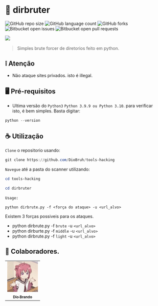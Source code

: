 
<h1 align="">🦑 dirbruter</h2>

![GitHub repo size](https://img.shields.io/github/repo-size/DioBruh/dirbruter?style=for-the-badge)
![GitHub language count](https://img.shields.io/github/languages/count/DioBruh/dirbruter?style=for-the-badge)
![GitHub forks](https://img.shields.io/github/forks/DioBruh/dirbruter?style=for-the-badge)
![Bitbucket open issues](https://img.shields.io/bitbucket/issues/DioBruh/dirbruter?style=for-the-badge)
![Bitbucket open pull requests](https://img.shields.io/bitbucket/pr-raw/DioBruh/dirbruter?style=for-the-badge)

<p align="">
  <img src="https://i.pinimg.com/originals/c8/3b/4d/c83b4df038332911aa1dbc32b5960700.jpg"width="250px">
</p>

> Simples brute forcer de diretorios feito em python.

## ❕ Atenção
* Não ataque sites privados. isto é illegal.

## 🖥️ Pré-requisitos
* Ultima versão do `Python3` `Python 3.9.9 ou Python 3.10`.
para verificar isto, é bem simples. Basta digitar:

```powershell
python --version
```

## ☕ Utilização
`Clone` o repositorio usando:

```powershell
git clone https://github.com/DioBruh/tools-hacking
```

`Navegue` até a pasta do scanner utilizando:

```powershell
cd tools-hacking
```

```powershell
cd dirbruter
```

`Usage:`

```
python dirbrute.py -f <força do ataque> -u <url_alvo>
```

Existem 3 forças possiveis para os ataques.
* python dirbrute.py -f `brute` -u `<url_alvo>`
* python dirburte.py -f `middle` -u `<url_alvo>`
* python dirbrute.py -f `light` -u `<url_alvo>`


## 🤝 Colaboradores.
<table>
    <td align="center">
      <a href="https://github.com/DioBruh/">
        <img src="https://github.com/OnlyFalopas/falopas-painel/blob/main/devs/87872423.jpg" width="100px;" alt="Foto do DIO"/><br>
        <sub>
          <b>Dio Brando</b>
        </sub>
      </a>
    </td>
  </tr>
</table>
